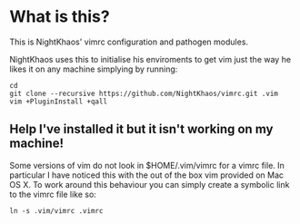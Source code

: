 # What is this?

This is NightKhaos' vimrc configuration and pathogen modules.

NightKhaos uses this to initialise his enviroments to get vim just the way he likes it on any machine simplying by running:

    cd
    git clone --recursive https://github.com/NightKhaos/vimrc.git .vim
    vim +PluginInstall +qall

## Help I've installed it but it isn't working on my machine!

Some versions of vim do not look in $HOME/.vim/vimrc for a vimrc file. In particular I have noticed this with the out of the box vim provided on Mac OS X. To work around this behaviour you can simply create a symbolic link to the vimrc file like so:

    ln -s .vim/vimrc .vimrc
